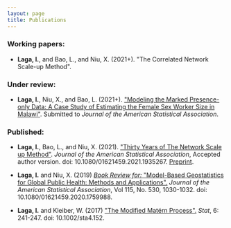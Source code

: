 ```yaml
---
layout: page
title: Publications
---
```


### Working papers:
- **Laga, I.**, and Bao, L., and Niu, X. (2021+). "The Correlated Network Scale-up Method".

### Under review:
- **Laga, I.**, Niu, X., and Bao, L. (2021+). ["Modeling the Marked Presence-only Data: A Case Study of Estimating the Female Sex Worker Size in Malawi"](Malawi_paper_website.pdf). Submitted to *Journal of the American Statistical Association*.

### Published:
- **Laga, I.**, Bao, L., and Niu, X. (2021). ["Thirty Years of The Network Scale up Method"](https://doi.org/10.1080/01621459.2021.1935267). *Journal of the American Statistical Association*, Accepted author version. doi: 10.1080/01621459.2021.1935267. [Preprint](NSUM_Review_website.pdf).

- **Laga, I.** and Niu, X. (2019) [*Book Review for:* "Model-Based Geostatistics for Global Public Health: Methods and Applications".](https://doi.org/10.1080/01621459.2020.1759988) *Journal of the American Statistical Association*, Vol 115, No. 530, 1030-1032. doi: 10.1080/01621459.2020.1759988.

- **Laga, I.** and Kleiber, W. (2017) ["The Modified Matérn Process".](https://doi.org/10.1002/sta4.152) *Stat*, 6: 241-247. doi: 10.1002/sta4.152.

